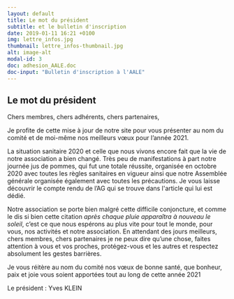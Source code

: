 ```yaml
---
layout: default
title: Le mot du président
subtitle: et le bulletin d'inscription
date: 2019-01-11 16:21 +0100
img: lettre_infos.jpg
thumbnail: lettre_infos-thumbnail.jpg
alt: image-alt
modal-id: 3
doc: adhesion_AALE.doc
doc-input: "Bulletin d'inscription à l'AALE"
---
```

## Le mot du président ##
Chers membres, chers adhérents, chers partenaires,

Je profite de cette mise à jour de notre site pour vous présenter au nom du comité et de moi-même nos meilleurs vœux pour l’année 2021.  

La situation sanitaire 2020 et celle que nous vivons encore fait que la vie de notre association a bien changé. Très peu de manifestations à part notre journée jus de pommes, qui fut une totale réussite, organisée en octobre 2020 avec toutes les règles sanitaires en vigueur ainsi que notre Assemblée générale organisée également avec toutes les précautions. Je vous laisse découvrir le compte rendu de l’AG qui se trouve dans l'article qui lui est dédié.  

Notre association se porte bien malgré cette difficile conjoncture, et comme le dis si bien cette citation *après chaque pluie apparaîtra à nouveau le soleil*, c’est ce que nous espérons au plus vite pour tout le monde, pour vous, nos activités et notre association.
En attendant des jours meilleurs, chers membres, chers partenaires je ne peux dire qu’une chose, faites attention à vous et vos proches, protégez-vous et les autres et respectez absolument les gestes barrières. 

Je vous réitère au nom du comité nos vœux de bonne santé, que bonheur, paix et joie vous soient apportées tout au long de cette année 2021

<p class="signature">Le président : Yves KLEIN</p>

